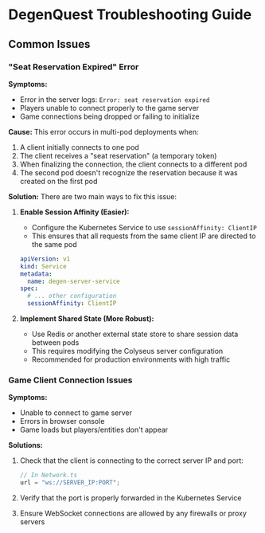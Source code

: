 # DegenQuest Troubleshooting Guide

## Common Issues

### "Seat Reservation Expired" Error

**Symptoms:**
- Error in the server logs: `Error: seat reservation expired`
- Players unable to connect properly to the game server
- Game connections being dropped or failing to initialize

**Cause:**
This error occurs in multi-pod deployments when:
1. A client initially connects to one pod
2. The client receives a "seat reservation" (a temporary token)
3. When finalizing the connection, the client connects to a different pod
4. The second pod doesn't recognize the reservation because it was created on the first pod

**Solution:**
There are two main ways to fix this issue:

1. **Enable Session Affinity (Easier):**
   - Configure the Kubernetes Service to use `sessionAffinity: ClientIP`
   - This ensures that all requests from the same client IP are directed to the same pod
   ```yaml
   apiVersion: v1
   kind: Service
   metadata:
     name: degen-server-service
   spec:
     # ... other configuration
     sessionAffinity: ClientIP
   ```

2. **Implement Shared State (More Robust):**
   - Use Redis or another external state store to share session data between pods
   - This requires modifying the Colyseus server configuration
   - Recommended for production environments with high traffic

### Game Client Connection Issues

**Symptoms:**
- Unable to connect to game server
- Errors in browser console
- Game loads but players/entities don't appear

**Solutions:**
1. Check that the client is connecting to the correct server IP and port:
   ```typescript
   // In Network.ts
   url = "ws://SERVER_IP:PORT";
   ```

2. Verify that the port is properly forwarded in the Kubernetes Service

3. Ensure WebSocket connections are allowed by any firewalls or proxy servers 